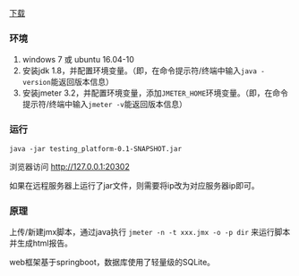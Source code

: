 [下载](https://github.com/wang153723482/testing_platform/releases)

### 环境
1. windows 7 或 ubuntu 16.04-10
2. 安装jdk 1.8，并配置环境变量。（即，在命令提示符/终端中输入`java -version`能返回版本信息）
3. 安装jmeter 3.2，并配置环境变量，添加`JMETER_HOME`环境变量。（即，在命令提示符/终端中输入`jmeter -v`能返回版本信息）

### 运行 
    
    java -jar testing_platform-0.1-SNAPSHOT.jar
浏览器访问 http://127.0.0.1:20302

如果在远程服务器上运行了jar文件，则需要将ip改为对应服务器ip即可。

### 原理
上传/新建jmx脚本，通过java执行 `jmeter -n -t xxx.jmx -o -p dir` 来运行脚本并生成html报告。

web框架基于springboot，数据库使用了轻量级的SQLite。


        
        
        
